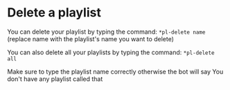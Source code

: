 # Delete a playlist

You can delete your playlist by typing the command: `*pl-delete name` (replace name with the playlist's name you want to delete)

You can also delete all your playlists by typing the command: `*pl-delete all`

Make sure to type the playlist name correctly otherwise the bot will say You don't have any playlist called that
